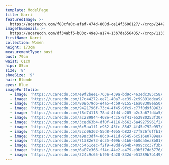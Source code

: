 ```yaml
---
template: ModelPage
title: Karri
featuredImage: >-
  https://ucarecdn.com/f88cfa0c-afaf-474d-800d-ce14f3606127/-/crop/2449x1320/0,313/-/preview/
imageThumbnail: >-
  https://ucarecdn.com/df34abf5-b03c-49e8-a174-13b7da556405/-/crop/1133x1809/286,376/-/preview/
firstName: Karri
collection: Women
height: 173cm
measurementType: bust
bust: 79cm
waist: 61cm
hips: 85cm
size: '8'
shoeSize: '9'
hair: Blonde
eyes: Blue
imagePortfolio:
  - image: 'https://ucarecdn.com/e9f2bee1-763e-439a-bd9c-463edc385c58/'
  - image: 'https://ucarecdn.com/17c44272-ee71-40a7-ac39-2c99891ddea9/'
  - image: 'https://ucarecdn.com/809b79d6-e4a5-4cb9-8155-16a08308ea50/'
  - image: 'https://ucarecdn.com/9421796f-73c4-4f45-9fc9-c77f0d9f8963/'
  - image: 'https://ucarecdn.com/f8d74118-78a4-4fd4-a205-b2c3a67fd4a5/'
  - image: 'https://ucarecdn.com/ac289844-468e-4cc5-8f41-e52980253f30/'
  - image: 'https://ucarecdn.com/3ced63b4-df0f-4116-b562-5a49275961f2/'
  - image: 'https://ucarecdn.com/6c5aa1f1-e932-45fc-85d2-4f45e792e957/'
  - image: 'https://ucarecdn.com/5cc06362-55d8-40b5-b822-27f826f6ffb1/'
  - image: 'https://ucarecdn.com/a9ac3df4-86c0-411d-9545-6c516e0789ea/'
  - image: 'https://ucarecdn.com/71382e73-dc35-409b-a1b6-6b0da5ea8b81/'
  - image: 'https://ucarecdn.com/c5461cec-f2f9-48dd-9b4b-4099ccc37f3b/'
  - image: 'https://ucarecdn.com/6a07e366-ff4c-44e2-a479-e9b5f7dd3776/'
  - image: 'https://ucarecdn.com/324c9c65-bf96-4a20-832d-e51289b7b149/'
---
```


